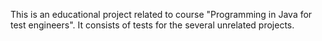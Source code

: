 This is an educational project related to course "Programming in Java for test engineers". It consists of tests for the several unrelated projects.
